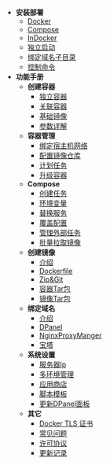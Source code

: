 * **安装部署**
  * [Docker](zh-cn/install/docker.md)
  * [Compose](zh-cn/install/compose.md)
  * [InDocker](zh-cn/install/dind.md)
  * [独立启动](zh-cn/install/source.md)
  * [绑定域名子目录](zh-cn/install/nginx-location.md)
  * [控制命令](zh-cn/install/ctrl.md)
* **功能手册**
  * **创建容器**
    * [独立容器](zh-cn/manual/container/create.md)
    * [关联容器](zh-cn/manual/container/create-link.md)
    * [基础镜像](zh-cn/manual/container/create-image.md)
    * [参数详解](zh-cn/manual/container/create-option.md)
  * **容器管理**
    * [绑定宿主机网络](zh-cn/manual/container/bind-host-network.md)
    * [配置镜像仓库](zh-cn/manual/image/registry.md)
    * [计划任务](zh-cn/manual/container/cron.md)
    * [升级容器](zh-cn/manual/container/upgrade.md)
  * **Compose**
    * [创建任务](zh-cn/manual/compose/create.md)
    * [环境变量](zh-cn/manual/compose/env.md)
    * [替换服务](zh-cn/manual/compose/replace-service.md)
    * [覆盖配置](zh-cn/manual/compose/override.md)
    * [管理外部任务](zh-cn/manual/compose/external.md)
    * [批量拉取镜像](zh-cn/manual/compose/image-pull.md)
  * **创建镜像**
    * [介绍](zh-cn/manual/image/create.md)
    * [Dockerfile](zh-cn/manual/image/create-dockerfile.md)
    * [Zip&Git](zh-cn/manual/image/create-zip.md)
    * [容器Tar包](zh-cn/manual/image/create-container.md)
    * [镜像Tar包](zh-cn/manual/image/create-image.md)
  * **绑定域名**
    * [介绍](zh-cn/manual/container/domain.md)
    * [DPanel](zh-cn/manual/container/domain-dpanel.md)
    * [NginxProxyManger](zh-cn/manual/container/domain-npm.md)
    * [宝塔](zh-cn/manual/container/domain-bt.md)
  * **系统设置**
    * [服务器Ip](zh-cn/manual/setting/server.md)
    * [多环境管理](zh-cn/manual/setting/docker-env.md)
    * [应用商店](zh-cn/manual/setting/store.md)
    * [脚本模板](zh-cn/manual/setting/cron-template.md)
    * [更新DPanel面板](zh-cn/manual/setting/upgrade.md)
  * **其它**
    * [Docker TLS 证书](zh-cn/manual/system/remote.md)
    <!-- * [更新容器](zh-cn/manual/container/update.md) -->
    * [常见问题](zh-cn/manual/system/qa.md)
    * [许可协议](zh-cn/manual/license)
    * [更新记录](zh-cn/manual/system/upgrade.md)